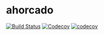 # ahorcado

[![Build Status](https://travis-ci.org/AgusTorra/ahorcado.svg?branch=master)](https://travis-ci.org/AgusTorra/ahorcado)
[![Codecov](https://img.shields.io/codecov/c/github/codecov/example-python.svg)](https://codecov.io/gh/AgusTorra/ahorcado)
[![codecov](https://codecov.io/gh/AgusTorra/ahorcado/branch/master/graph/badge.svg)](https://codecov.io/gh/AgusTorra/ahorcado)
